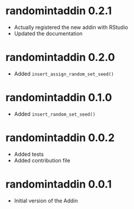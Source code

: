 # randomintaddin 0.2.1

* Actually registered the new addin with RStudio
* Updated the documentation

# randomintaddin 0.2.0

* Added `insert_assign_random_set_seed()`

# randomintaddin 0.1.0

* Added `insert_random_set_seed()`

# randomintaddin 0.0.2

* Added tests
* Added contribution file

# randomintaddin 0.0.1

* Initial version of the Addin
